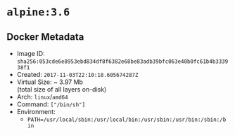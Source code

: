 # `alpine:3.6`

## Docker Metadata

- Image ID: `sha256:053cde6e8953ebd834df8f6382e68be83adb39bfc063e40b0fc61b4b333938f1`
- Created: `2017-11-03T22:10:18.605674287Z`
- Virtual Size: ~ 3.97 Mb  
  (total size of all layers on-disk)
- Arch: `linux`/`amd64`
- Command: `["/bin/sh"]`
- Environment:
  - `PATH=/usr/local/sbin:/usr/local/bin:/usr/sbin:/usr/bin:/sbin:/bin`
